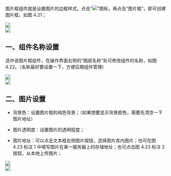 图片框组件就是设置图片的边框样式。点击“![](https://img.kancloud.cn/89/f1/89f1429669988d3391548262b2baa523_17x17.png)”图标，再点击“图片框”，即可创建图片框，如图 4.21；

![](https://img.kancloud.cn/4b/f1/4bf1f3539d5509a94aec6cd4f0e91b73_816x338.png)  
![](https://img.kancloud.cn/04/e2/04e2f4c85b8539d8e090cec47853d9df_798x41.png)

## **一、组件名称设置**

选中该图片框组件，在操作界面右侧的“图层名称”处可修改组件的名称，如图 4.22。（名称最好要设置一下，方便后期组件管理）

![](https://img.kancloud.cn/b9/a1/b9a1b710871165b598d6879f4ef9e821_653x578.png)  
![](https://img.kancloud.cn/00/12/0012591193522cfa5c06d4f3ed40c94d_816x43.png)

## **二、图片设置**

- 背景色：设置图片框的纯色背景；（如果想要显示背景颜色，需要先清空一下图片地址）
- 图片透明度：设置图片的透明程度；

- 图片地址：可以点击文本框右侧图片按钮，选择图片库内图片；也可在图 4.23 标注 1 中填写图片在某一服务器上的存储地址；也可点击图 4.23 标注 2 按钮，从本地上传图片；

![](https://img.kancloud.cn/a3/3f/a33fecf78a78b5b1e149f221f9f9ec3a_646x537.png)  
![](https://img.kancloud.cn/27/e1/27e1e2d8ce9235eeca7e526d516e13c3_812x49.png)
